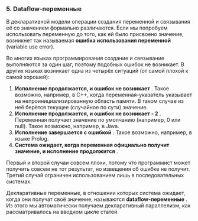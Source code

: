 ### 5. Dataflow-переменные

В декларативной модели операции создания переменной и связывания её со значением формально различаются. Если мы попробуем использовать переменную до того, как ей было присвоено значение, возникнет так называемая **ошибка использования переменной** (variable use error).

Во многих языках программирования создание и связывание выполняются за один шаг, поэтому подобных ошибок не возникает. В других языках возникает одна из четырёх ситуаций (от самой плохой к самой хорошей):

1) **Исполнение продолжается, и ошибок не возникает** . Такое возможно, например, в С++, когда переменная-указатель указывает на непроинициализированную область памяти. В таком случае из неё берётся текущее (случайное по сути) значение.
2) **Исполнение продолжается, и ошибок не возникает - 2** . Переменная получает значение по умолчанию (например, 0 или null). Такое возможно, например, в Java.
3) **Исполнение завершается с ошибкой** . Такое возможно, например, в языке Prolog.
4) **Система ожидает, когда переменная официально получит значение, и исполнение продолжится** .

Первый и второй случаи совсем плохи, потому что программист может получить совсем не тот результат, но извещения об ошибке не получит. Третий случай ограничен использованием лишь в последовательных системах.

Декларативные переменные, в отношении которых система ожидает, когда они получат своё значение, называются  **dataflow-переменные** . Из этого мы автоматически получаем декларативный параллелизм, как рассматривалось на вводном цикле статей.
